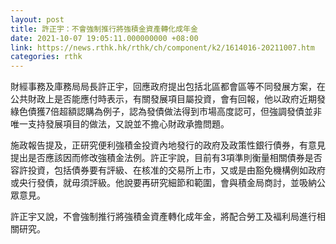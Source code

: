 ```yaml
---
layout: post
title: 許正宇：不會強制推行將強積金資產轉化成年金
date: 2021-10-07 19:05:11.000000000 +08:00
link: https://news.rthk.hk/rthk/ch/component/k2/1614016-20211007.htm
categories: rthk
---
```


財經事務及庫務局局長許正宇，回應政府提出包括北區都會區等不同發展方案，在公共財政上是否能應付時表示，有關發展項目屬投資，會有回報，他以政府近期發綠色債獲7倍超額認購為例子，認為發債做法得到市場高度認可，但強調發債並非唯一支持發展項目的做法，又說並不擔心財政承擔問題。

施政報告提及，正研究便利強積金投資內地發行的政府及政策性銀行債券，有意見提出是否應該因而修改強積金法例。許正宇說，目前有3項準則衡量相關債券是否容許投資，包括債券要有評級、在核准的交易所上市，又或是由豁免機構例如政府或央行發債，就毋須評級。他說要再研究細節和範圍，會與積金局商討，並吸納公眾意見。

許正宇又說，不會強制推行將強積金資產轉化成年金，將配合勞工及褔利局進行相關研究。

